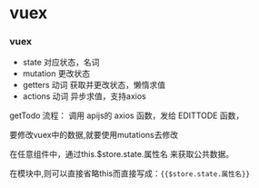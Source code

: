 # vuex

### vuex

- state 对应状态，名词
- mutation  更改状态
- getters 动词 获取并更改状态，懒惰求值
- actions 动词 异步求值，支持axios


getTodo 流程： 调用 apijs的 axios 函数，发给 EDITTODE 函数，


要修改vuex中的数据,就要使用mutations去修改

在任意组件中，通过this.$store.state.属性名 来获取公共数据。

在模块中,则可以直接省略this而直接写成：`{{$store.state.属性名}}`
